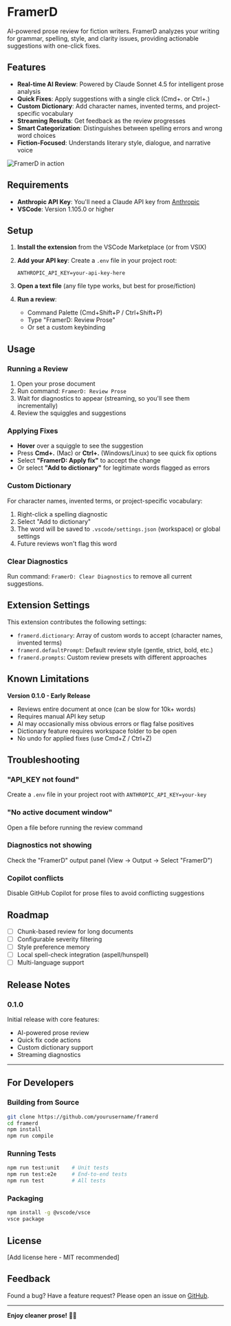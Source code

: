 # FramerD

AI-powered prose review for fiction writers. FramerD analyzes your writing for grammar, spelling, style, and clarity issues, providing actionable suggestions with one-click fixes.

## Features

- **Real-time AI Review**: Powered by Claude Sonnet 4.5 for intelligent prose analysis
- **Quick Fixes**: Apply suggestions with a single click (Cmd+. or Ctrl+.)
- **Custom Dictionary**: Add character names, invented terms, and project-specific vocabulary
- **Streaming Results**: Get feedback as the review progresses
- **Smart Categorization**: Distinguishes between spelling errors and wrong word choices
- **Fiction-Focused**: Understands literary style, dialogue, and narrative voice

![FramerD in action](images/demo.gif)

## Requirements

- **Anthropic API Key**: You'll need a Claude API key from [Anthropic](https://console.anthropic.com/)
- **VSCode**: Version 1.105.0 or higher

## Setup

1. **Install the extension** from the VSCode Marketplace (or from VSIX)

2. **Add your API key**: Create a `.env` file in your project root:
   ```
   ANTHROPIC_API_KEY=your-api-key-here
   ```

3. **Open a text file** (any file type works, but best for prose/fiction)

4. **Run a review**: 
   - Command Palette (Cmd+Shift+P / Ctrl+Shift+P)
   - Type "FramerD: Review Prose"
   - Or set a custom keybinding

## Usage

### Running a Review

1. Open your prose document
2. Run command: `FramerD: Review Prose`
3. Wait for diagnostics to appear (streaming, so you'll see them incrementally)
4. Review the squiggles and suggestions

### Applying Fixes

- **Hover** over a squiggle to see the suggestion
- Press **Cmd+.** (Mac) or **Ctrl+.** (Windows/Linux) to see quick fix options
- Select **"FramerD: Apply fix"** to accept the change
- Or select **"Add to dictionary"** for legitimate words flagged as errors

### Custom Dictionary

For character names, invented terms, or project-specific vocabulary:

1. Right-click a spelling diagnostic
2. Select "Add to dictionary"
3. The word will be saved to `.vscode/settings.json` (workspace) or global settings
4. Future reviews won't flag this word

### Clear Diagnostics

Run command: `FramerD: Clear Diagnostics` to remove all current suggestions.

## Extension Settings

This extension contributes the following settings:

* `framerd.dictionary`: Array of custom words to accept (character names, invented terms)
* `framerd.defaultPrompt`: Default review style (gentle, strict, bold, etc.)
* `framerd.prompts`: Custom review presets with different approaches

## Known Limitations

**Version 0.1.0 - Early Release**

- Reviews entire document at once (can be slow for 10k+ words)
- Requires manual API key setup
- AI may occasionally miss obvious errors or flag false positives
- Dictionary feature requires workspace folder to be open
- No undo for applied fixes (use Cmd+Z / Ctrl+Z)

## Troubleshooting

### "API_KEY not found"
Create a `.env` file in your project root with `ANTHROPIC_API_KEY=your-key`

### "No active document window"
Open a file before running the review command

### Diagnostics not showing
Check the "FramerD" output panel (View → Output → Select "FramerD")

### Copilot conflicts
Disable GitHub Copilot for prose files to avoid conflicting suggestions

## Roadmap

- [ ] Chunk-based review for long documents
- [ ] Configurable severity filtering
- [ ] Style preference memory
- [ ] Local spell-check integration (aspell/hunspell)
- [ ] Multi-language support

## Release Notes

### 0.1.0

Initial release with core features:
- AI-powered prose review
- Quick fix code actions
- Custom dictionary support
- Streaming diagnostics

---

## For Developers

### Building from Source

```bash
git clone https://github.com/yourusername/framerd
cd framerd
npm install
npm run compile
```

### Running Tests

```bash
npm run test:unit    # Unit tests
npm run test:e2e     # End-to-end tests
npm run test         # All tests
```

### Packaging

```bash
npm install -g @vscode/vsce
vsce package
```

## License

[Add license here - MIT recommended]

## Feedback

Found a bug? Have a feature request? Please open an issue on [GitHub](https://github.com/yourusername/framerd/issues).

---

**Enjoy cleaner prose!** 📝✨
